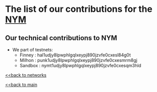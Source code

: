 # The list of our contributions for the [NYM](https://nymtech.net/)

## Our technical contributions to NYM

- We part of testnets:
    - Finney : hal1udjy8lpwphlgqlxeypj890jzvfe0cxesl84g0t
    - Milhon : punk1udjy8lpwphlgqlxeypj890jzvfe0cxesmrm8gj
    - Sandbox : nymt1udjy8lpwphlgqlxeypj890jzvfe0cxesqm3hld



[<<back to networks](https://github.com/nq4-net/entrance/tree/main/networks)

[<<back to main](https://github.com/nq4-net/entrance)